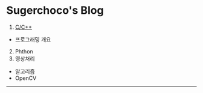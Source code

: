 Sugerchoco's Blog
=================

1. [C/C++](C/C-C++.md)
  - 프로그래밍 개요
2. Phthon
3. 영상처리
  - 알고리즘
  - OpenCV
----------------
